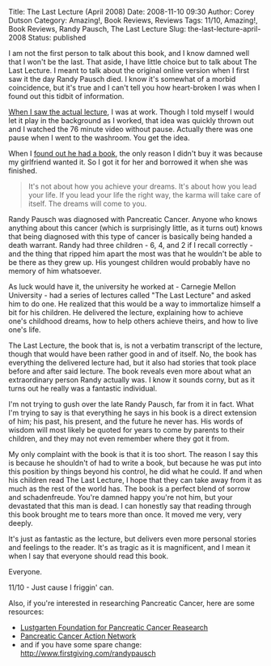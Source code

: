 Title: The Last Lecture (April 2008)
Date: 2008-11-10 09:30
Author: Corey Dutson
Category: Amazing!, Book Reviews, Reviews
Tags: 11/10, Amazing!, Book Reviews, Randy Pausch, The Last Lecture
Slug: the-last-lecture-april-2008
Status: published

I am not the first person to talk about this book, and I know damned
well that I won't be the last. That aside, I have little choice but to
talk about The Last Lecture. I meant to talk about the original online
version when I first saw it the day Randy Pausch died. I know it's
somewhat of a morbid coincidence, but it's true and I can't tell you how
heart-broken I was when I found out this tidbit of information.

[When I saw the actual
lecture](http://www.youtube.com/watch?v=ji5_MqicxSo "Randy Pausch: The Last Lecture"),
I was at work. Though I told myself I would let it play in the
background as I worked, that idea was quickly thrown out and I watched
the 76 minute video without pause. Actually there was one pause when I
went to the washroom. You get the idea.

When I [found out he had a
book](http://www.amazon.ca/Last-Lecture-Randy-Pausch/dp/1401323251/ref=pd_bbs_sr_1?ie=UTF8&s=books&qid=1225953400&sr=8-1 "Randy Pausch: The Last Lecture (Book)"),
the only reason I didn't buy it was because my girlfriend wanted it. So
I got it for her and borrowed it when she was finished.


<!-- PELICAN_END_SUMMARY -->


> It's not about how you achieve your dreams. It's about how you lead
> your life. If you lead your life the right way, the karma will take
> care of itself. The dreams will come to you.

Randy Pausch was diagnosed with Pancreatic Cancer. Anyone who knows
anything about this cancer (which is surprisingly little, as it turns
out) knows that being diagnosed with this type of cancer is basically
being handed a death warrant. Randy had three children - 6, 4, and 2 if
I recall correctly - and the thing that ripped him apart the most was
that he wouldn't be able to be there as they grew up. His youngest
children would probably have no memory of him whatsoever.

As luck would have it, the university he worked at - Carnegie Mellon
University - had a series of lectures called "The Last Lecture" and
asked him to do one. He realized that this would be a way to immortalize
himself a bit for his children. He delivered the lecture, explaining how
to achieve one's childhood dreams, how to help others achieve theirs,
and how to live one's life.

The Last Lecture, the book that is, is not a verbatim transcript of the
lecture, though that would have been rather good in and of itself. No,
the book has everything the delivered lecture had, but it also had
stories that took place before and after said lecture. The book reveals
even more about what an extraordinary person Randy actually was. I know
it sounds corny, but as it turns out he really was a fantastic
individual.

I'm not trying to gush over the late Randy Pausch, far from it in fact.
What I'm trying to say is that everything he says in his book is a
direct extension of him; his past, his present, and the future he never
has. His words of wisdom will most likely be quoted for years to come by
parents to their children, and they may not even remember where they got
it from.

My only complaint with the book is that it is too short. The reason I
say this is because he shouldn't of had to write a book, but because he
was put into this position by things beyond his control, he did what he
could. If and when his children read The Last Lecture, I hope that they
can take away from it as much as the rest of the world has. The book is
a perfect blend of sorrow and schadenfreude. You're damned happy you're
not him, but your devastated that this man is dead. I can honestly say
that reading through this book brought me to tears more than once. It
moved me very, very deeply.

It's just as fantastic as the lecture, but delivers even more personal
stories and feelings to the reader. It's as tragic as it is magnificent,
and I mean it when I say that everyone should read this book.

Everyone.

11/10 - Just cause I friggin' can.

Also, if you're interested in researching Pancreatic Cancer, here are
some resources:

-   [Lustgarten Foundation for Pancreatic Cancer
    Reasearch](http://www.lustgarten.org/ "Lustgarten Foundtation")
-   [Pancreatic Cancer Action
    Network](http://www.pancan.org/ "Pancreatic Cancer Action Network")
-   and if you have some spare change:
    <http://www.firstgiving.com/randypausch>

